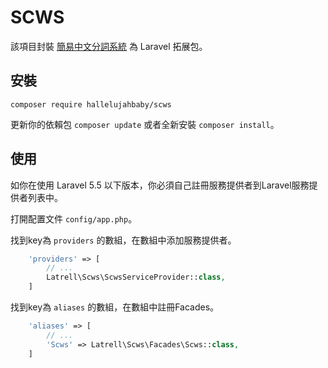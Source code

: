 # SCWS

該項目封裝 [簡易中文分詞系統](https://github.com/hightman/scws) 為 Laravel 拓展包。

## 安裝

```
composer require hallelujahbaby/scws
```

更新你的依賴包 ```composer update``` 或者全新安裝 ```composer install```。

## 使用

如你在使用 Laravel 5.5 以下版本，你必須自己註冊服務提供者到Laravel服務提供者列表中。

打開配置文件 `config/app.php`。

找到key為 `providers` 的數組，在數組中添加服務提供者。

```php
    'providers' => [
        // ...
        Latrell\Scws\ScwsServiceProvider::class,
    ]
```

找到key為 `aliases` 的數組，在數組中註冊Facades。

```php
    'aliases' => [
        // ...
        'Scws' => Latrell\Scws\Facades\Scws::class,
    ]
```
